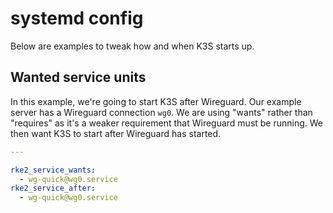 # systemd config

Below are examples to tweak how and when K3S starts up.

## Wanted service units

In this example, we're going to start K3S after Wireguard. Our example server
has a Wireguard connection `wg0`. We are using "wants" rather than "requires"
as it's a weaker requirement that Wireguard must be running. We then want
K3S to start after Wireguard has started.

```yaml
---

rke2_service_wants:
  - wg-quick@wg0.service
rke2_service_after:
  - wg-quick@wg0.service
```
